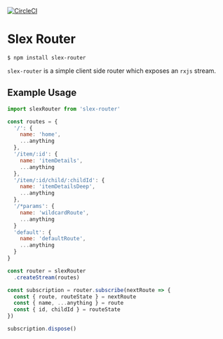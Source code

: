 [![CircleCI](https://circleci.com/gh/alexstroukov/slex-libs.svg?style=svg)](https://circleci.com/gh/alexstroukov/slex-libs)

# Slex Router

```
$ npm install slex-router
```

`slex-router` is a simple client side router which exposes an `rxjs` stream.

## Example Usage

```javascript
import slexRouter from 'slex-router'

const routes = {
  '/': {
    name: 'home',
    ...anything
  },
  '/item/:id': {
    name: 'itemDetails',
    ...anything
  },
  '/item/:id/child/:childId': {
    name: 'itemDetailsDeep',
    ...anything
  },
  '/*params': {
    name: 'wildcardRoute',
    ...anything
  }
  'default': {
    name: 'defaultRoute',
    ...anything
  }
}

const router = slexRouter
  .createStream(routes)

const subscription = router.subscribe(nextRoute => {
  const { route, routeState } = nextRoute
  const { name, ...anything } = route
  const { id, childId } = routeState
})

subscription.dispose()
```